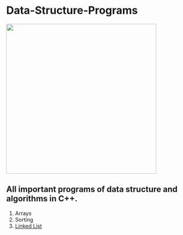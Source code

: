 # Data-Structure-Programs
<img src = "https://louisem.com/wp-content/uploads/2017/06/Inspirational-Quote-More-Than-Who-You-Were.png" width = "400" styles="align:center">

## All important programs of data structure and algorithms in C++.
1. Arrays
2. Sorting
3. [Linked List](https://github.com/jayendra1107/Data-Structure-Programs/tree/main/Linked%20List)
